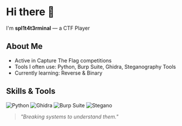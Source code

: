 # Hi there 👋

I'm **spl1t4t3rminal** — a CTF Player

## About Me
- Active in Capture The Flag competitions
- Tools I often use: Python, Burp Suite, Ghidra, Steganography Tools
- Currently learning: Reverse & Binary

## Skills & Tools
![Python](https://img.shields.io/badge/python-3776AB?style=flat-square&logo=python&logoColor=white)
![Ghidra](https://img.shields.io/badge/ghidra-FF0000?style=flat-square&logo=ghidra&logoColor=white)
![Burp Suite](https://img.shields.io/badge/burp_suite-FF6F00?style=flat-square&logo=burp-suite&logoColor=white)
![Stegano](https://img.shields.io/badge/stegano-008080?style=flat-square&logo=ghost&logoColor=white)

> *"Breaking systems to understand them."*
